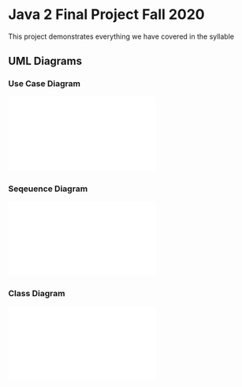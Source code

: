 # Java 2 Final Project Fall 2020
This project demonstrates everything we have covered in the syllable

## UML Diagrams

### Use Case Diagram
![Use Case Diagram](uml-diagrams/Use_Case_Diagram.pdf)

### Seqeuence Diagram
![Sequence Diagram](uml-diagrams/Sequence_Diagram.pdf)

### Class Diagram
![Class Diagram](uml-diagrams/Class_Diagram.pdf)
